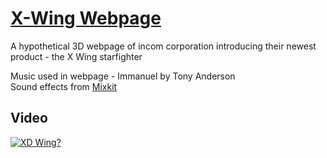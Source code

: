 # [X-Wing Webpage](https://xd-wing.netlify.app/)

A hypothetical 3D webpage of incom corporation introducing their newest product - the X Wing starfighter

Music used in webpage - Immanuel by Tony Anderson  
Sound effects from [Mixkit](https://mixkit.co/)

## Video
[![XD Wing?](https://i.imgur.com/R98xTdR.png)](https://www.youtube.com/watch?v=_QIDsdEObI0)
